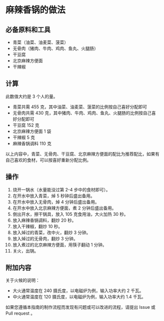 # 麻辣香锅的做法

## 必备原料和工具

- 青菜（油菜、油麦菜、菠菜）
- 无骨肉（猪肉、牛肉、鸡肉、鱼丸、火腿肠）
- 干豆腐
- 北京麻辣方便面
- 干辣椒

## 计算

此数值大约是 3 个人的量。

- 青菜共需 455 克，其中油菜、油麦菜、菠菜的比例按自己喜好分配即可
- 无骨肉共需 430 克，其中猪肉、牛肉、鸡肉、鱼丸、火腿肠的比例按自己喜好分配即可
- 干豆腐 152 克
- 北京麻辣方便面 1 袋
- 干辣椒 5 克
- 麻辣香锅调料 110 克

以上内容中，青菜、无骨肉、干豆腐、北京麻辣方便面的配比为推荐配比，如果有自己喜欢的食材，可以按喜好重新分配比例。

## 操作

1. 烧开一锅水（水量能没过第 2-4 步中的食材即可）。
2. 在开水中放入青菜，焯 5 秒钟后盛出备用。
3. 在开水中放入无骨肉，焯 4 分钟后盛出备用。
4. 在开水中放入北京麻辣方便面，煮 2 分钟后盛出备用。
5. 倒出开水，擦干锅具，放入 105 克食用油，大火加热 30 秒。
6. 放入麻辣香锅调料，翻炒 20 秒。
7. 放入干辣椒，翻炒 10 秒。
8. 放入焯过的青菜，改中火，翻炒 3 分钟。
9. 放入焯过的无骨肉，翻炒 3 分钟。
10. 放入煮过的北京麻辣方便面，用筷子翻动 1 分钟。
11. 关火，出锅。

## 附加内容

关于火候的说明：

- 大火通常温度在 240 摄氏度，以电磁炉为例，输入功率大约 2 千瓦。
- 中火通常温度在 120 摄氏度，以电磁炉为例，输入功率大约 1.4 千瓦。

如果您遵循本指南的制作流程而发现有问题或可以改进的流程，请提出 Issue 或 Pull request 。
